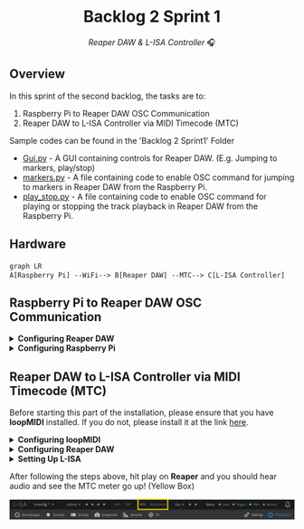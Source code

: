 <h1 align="center">
  Backlog 2 Sprint 1
</h1>

<p align="center">
  <i align="center">Reaper DAW & L-ISA Controller </i>🎧
</p>

## Overview
In this sprint of the second backlog, the tasks are to:
1. Raspberry Pi to Reaper DAW OSC Communication
2. Reaper DAW to L-ISA Controller via MIDI Timecode (MTC)

Sample codes can be found in the 'Backlog 2 Sprint1' Folder

* [Gui.py](./Gui.py) - A GUI containing controls for Reaper DAW. (E.g. Jumping to markers, play/stop)
* [markers.py](./markers.py) - A file containing code to enable OSC command for jumping to markers in Reaper DAW from the Raspberry Pi.
* [play_stop.py](./play_stop.py) - A file containing code to enable OSC command for playing or stopping the track playback in Reaper DAW from the Raspberry Pi.

## Hardware
```mermaid
graph LR
A[Raspberry Pi] --WiFi--> B[Reaper DAW] --MTC--> C[L-ISA Controller]
```

## Raspberry Pi to Reaper DAW OSC Communication
<details><summary><b>Configuring Reaper DAW</b></summary>
  
1. Go to <b>Reaper Preferences</b> using the shortcut `Ctrl + P`
  
2. Navigate to **Control/OSC/Web** (Purple Box)
  
3. Click on `Add` to configure a new OSC device.

   ![alt text](./diagram/reaper_preference.png)

    *Reaper Preference Windows*
  
    *Image taken from Huats-Club*

4. Configure **new OSC Device** as shown in the picture below.

   <img src ="./diagram/reaper_osc_device.png" width=637px height=459px>

   *Image taken from Huats-Club*
   
</details>

<details><summary><b>Configuring Raspberry Pi</b></summary>
  
  1. Create a directory folder for the [GUI](./Backlog%202%20Sprint1/Gui.py), [Markers](./Backlog%202%20Sprint1/markers.py) and [Play_stop](./Backlog%202%20Sprint1/play_stop.py) files. For example, we can name this folder *reaper*.

     ```
     mkdir reaper
     ```

  2. Please copy the files below into the folder directory `~/reaper`

     ```
     Gui.py
     markers.py
     play_stop.py
     ```

  3. Edit the IP address in the various files to that of the Laptop that is running reaper

     - Line 19 of `markers.py`
       
       ```
       PI_A_ADDR = "REAPER LAPTOP IP ADDR"
       ```
       
     - Line 19 of `play_stop.py`

       ```
       PI_A_ADDR = "REAPER LAPTOP IP ADDR"
       ```

  4. Run the GUI file, where it has called markers and play_stop functions from the markers.py and play_stop.py. If the files were installed properly and the OSC was configured correctly, the Play/Stop button will Play and Stop the track, and the marker buttons will send the playback to the various markers.

     ```
       python3 Gui.py
     ```
     
</details>

## Reaper DAW to L-ISA Controller via MIDI Timecode (MTC)
Before starting this part of the installation, please ensure that you have **loopMIDI** installed. If you do not, please install it at the link [here](https://www.tobias-erichsen.de/software/loopmidi.html).

<details><summary><b>Configuring loopMIDI</b></summary>
  
After installation of loopMIDI, create a new port by just:
1. Typing in any name you would like for your MIDI port (Red Box), in this case, the port name will be called me2me.
2. Press the '+' button (Yellow Box)
   
   <img src="./diagram/loopMIDIconfig.png">

   *loopMIDI Setup Page*
   
</details>

<details><summary><b>Configuring Reaper DAW</b></summary>

1. Go to **Reaper Preferences** by pressing `Ctrl + P`
   
2. Navigate to **VST** (Yellow Box)

3. Enter the path to the folder where your L-ISA plugins are installed e.g: (Red Box)
```
c:\Program Files\L-Acoustics\L-ISA Controller\VST3\
```
4. Hit Rescan (Blue Box)

   <img src="./diagram/ReaperConfig.png">

   *Reaper Config Menu*

5. Still in the Reaper Preferences, navigate to Audio (Yellow Box), then to Devices. (Red Box)

6. Select L-ISA Audio Bridge as an audio device. (Blue Box)

7. Select the Output Range that you want to use. (Black Box)

   <img src="./diagram/ReaperConfig2.png">

   *Reaper Config Menu - Audio Devices*

8. Still in Reaper Preferences under Audio, go to MIDI Devices (Yellow Box)

9. Select the loopMIDI Port in the MIDI Output List (Red Box)

10. If not enabled, right-click on it and select "Enable Output" (Blue Box)

    <img src="./diagram/ReaperConfig3.png">

    *Reaper Config Menu - MIDI Devices*

    <img src ="./diagram/ReaperConfig4.png">

    *Reaper Enable Output - MIDI*

11. By pressing the **Insert** (Yellow Box) and **SMPTE LTC/MTC Timecode Generator** (Red Box), insert a Timecode Generator

    <img src="./diagram/TimecodeGen.png">

    *Insert Timecode Generator*

12. Select the Timecode Generator Track and open it's source properties by pressing `Ctrl + F2`

13. If not done, click the **Send MIDI(MTC)** button to enable MIDI Timecode instead of LTC. (Blue Box)

14. Press Apply. (Black Box)

    <img src="./diagram/TimecodeGen2.png">

    *Change to MTC*

</details>

<details><summary><b>Setting Up L-ISA</b></summary>

  1. Open L-ISA Processor

  2. Select your audio output, in this example, my headphones output. (Yellow Box)

     <img src="./diagram/LisaProcessor.png">

     *Change Audio Output*

  3. Open L-ISA Controller
     
  4. Go to Processors (Yellow Box)

  5. Connect to the Processor Desktop (Red Box)

     <img src="./diagram/LisaController.png">

     *Connecting L-ISA Processor to L-ISA Controller*
     
</details>

After following the steps above, hit play on **Reaper** and you should hear audio and see the MTC meter go up! (Yellow Box)

<img src="./diagram/LisaController2.png">
